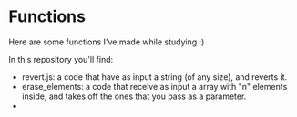 # Functions
Here are some functions I've made while studying :)

In this repository you'll find:
- revert.js: a code that have as input a string (of any size), and reverts it.
- erase_elements: a code that receive as input a array with "n" elements inside, and takes off the ones that you pass as a parameter.
- 
